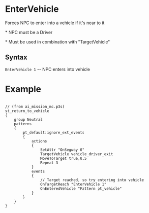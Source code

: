 # EnterVehicle
<p>Forces NPC to enter into a vehicle if it's near to it
<p>* NPC must be a Driver
<p>* Must be used in combination with "TargetVehicle"
<h2>Syntax</h2>
<p><code class="language-js">EnterVehicle 1</code> -- NPC enters into vehicle
<h1>Example</h1>
<pre><code class="language-js">
// (from ai_mission_mc.p3s)
st_return_to_vehicle
{
    group Neutral
    patterns
    {
        pt_default:ignore_ext_events
        {
            actions
            {
                SetAttr "OnSegway 0"
                TargetVehicle vehicle_driver_exit
                MoveToTarget true,0.5
                Repeat 3
            }
            events
            {
				// Target reached, so try entering into vehicle
                OnTargetReach "EnterVehicle 1"
                OnEnteredVehicle "Pattern pt_vehicle"
            }
        }
    }
}
</code></pre>